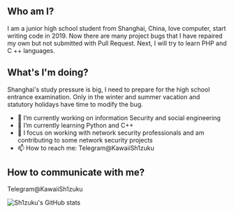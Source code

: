 ## Who am I?
I am a junior high school student from Shanghai, China, love computer, start writing code in 2019. Now there are many project bugs that I have repaired my own but not submitted with Pull Request. Next, I will try to learn PHP and C ++ languages.

## What's I'm doing?
Shanghai's study pressure is big, I need to prepare for the high school entrance examination. Only in the winter and summer vacation and statutory holidays have time to modify the bug.

- 🔭 I’m currently working on information Security and social engineering
- 🌱 I’m currently learning Python and C++
- 👯 I focus on working with network security professionals and am contributing to some network security projects
- 📫 How to reach me: Telegram@KawaiiSh1zuku

## How to communicate with me?
Telegram@KawaiiSh1zuku

![Sh1zuku's GitHub stats](https://github-readme-stats.vercel.app/api?username=KawaiiSh1zuku)
